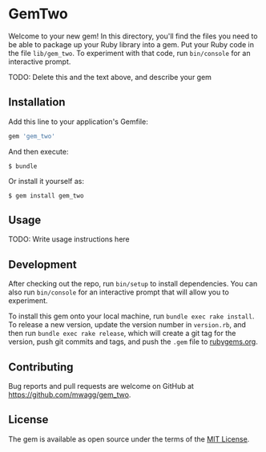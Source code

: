 # GemTwo

Welcome to your new gem! In this directory, you'll find the files you need to be able to package up your Ruby library into a gem. Put your Ruby code in the file `lib/gem_two`. To experiment with that code, run `bin/console` for an interactive prompt.

TODO: Delete this and the text above, and describe your gem

## Installation

Add this line to your application's Gemfile:

```ruby
gem 'gem_two'
```

And then execute:

    $ bundle

Or install it yourself as:

    $ gem install gem_two

## Usage

TODO: Write usage instructions here

## Development

After checking out the repo, run `bin/setup` to install dependencies. You can also run `bin/console` for an interactive prompt that will allow you to experiment.

To install this gem onto your local machine, run `bundle exec rake install`. To release a new version, update the version number in `version.rb`, and then run `bundle exec rake release`, which will create a git tag for the version, push git commits and tags, and push the `.gem` file to [rubygems.org](https://rubygems.org).

## Contributing

Bug reports and pull requests are welcome on GitHub at https://github.com/mwagg/gem_two.

## License

The gem is available as open source under the terms of the [MIT License](https://opensource.org/licenses/MIT).
